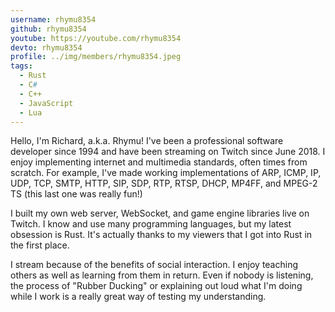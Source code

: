 ```yaml
---
username: rhymu8354
github: rhymu8354
youtube: https://youtube.com/rhymu8354
devto: rhymu8354
profile: ../img/members/rhymu8354.jpeg
tags:
  - Rust
  - C#
  - C++
  - JavaScript
  - Lua
---
```


Hello, I'm Richard, a.k.a. Rhymu!  I've been a professional software developer since 1994 and have been streaming on Twitch since June 2018.  I enjoy implementing internet and multimedia standards, often times from scratch.  For example, I've made working implementations of ARP, ICMP, IP, UDP, TCP, SMTP, HTTP, SIP, SDP, RTP, RTSP, DHCP, MP4FF, and MPEG-2 TS (this last one was really fun!)

I built my own web server, WebSocket, and game engine libraries live on Twitch.  I know and use many programming languages, but my latest obsession is Rust.  It's actually thanks to my viewers that I got into Rust in the first place.

I stream because of the benefits of social interaction.  I enjoy teaching others as well as learning from them in return.  Even if nobody is listening, the process of "Rubber Ducking" or explaining out loud what I'm doing while I work is a really great way of testing my understanding.